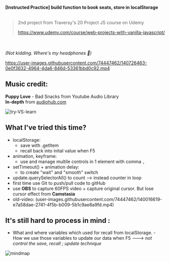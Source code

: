 **[Instructed Practice] build function to book seats, store in localStorage**
<br/><br/> 
> 2nd project from Traversy's 20 Project JS course on Udemy
> 
> https://www.udemy.com/course/web-projects-with-vanilla-javascript/

<br/><br/> 
_(Not kidding. Where's my headphones 🗿)_


https://user-images.githubusercontent.com/74447462/140726463-0e0f3632-4964-4da6-846d-53361bbd0c92.mp4


## Music credit:
**Puppy Love** - Bad Snacks from Youtube Audio Library  
**In-depth** from [audiohub.com](https://audiohub.com/song/in-depth)  



![try-VS-learn](https://user-images.githubusercontent.com/74447462/140018742-89bc46dc-f4d2-474a-86d4-6d8cf086a8b5.png)


## What I've tried this time?

 - localStorage:
	 - save with .getItem
	 - recall back into inital value when F5
- animation, keyframe:
	- use and manage multile controls in 1 element with comma `,`
- setTimeout() + animation delay:
	- to create "wait" and "smooth" switch 
- update.querySelectorAll() to count --> instead counter in loop
- first time use Git to push/pull code to gitHub
- use **OBS** to capture 60FPS video + capture original cursor. But lose cursor effect from **Camstasia**
- old-video: (user-images.githubusercontent.com/74447462/140016619-e7a58dae-2741-4f5b-b009-5b1c9ae8a9fd.mp4)
## It's still hard to process in mind :
   - What and where variables which used for recall from localStorage. 
	- How we use those variables to update our data when F5
	---> *not control the save, recall ; update technique*

![mindmap](https://user-images.githubusercontent.com/74447462/140616489-dec3dd88-616e-4598-8c98-3ccb4f77e551.png)

